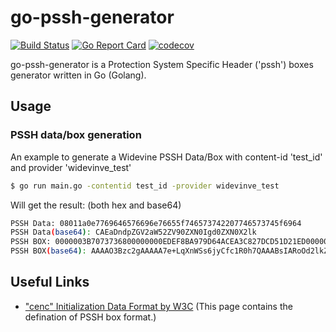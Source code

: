 # go-pssh-generator

[![Build Status](https://travis-ci.com/JohnnyCPC/go-pssh-generator.svg?branch=main)](https://travis-ci.com/JohnnyCPC/go-pssh-generator)
[![Go Report Card](https://goreportcard.com/badge/github.com/JohnnyCPC/go-pssh-generator)](https://goreportcard.com/report/github.com/JohnnyCPC/go-pssh-generator)
[![codecov](https://codecov.io/gh/JohnnyCPC/go-pssh-generator/branch/main/graph/badge.svg?token=0NT3MZGAEP)](https://codecov.io/gh/JohnnyCPC/go-pssh-generator)

go-pssh-generator is a Protection System Specific Header ('pssh') boxes generator written in Go (Golang).

## Usage
### PSSH data/box generation
An example to generate a Widevine PSSH Data/Box with content-id 'test_id' and provider 'widevinve_test'
```bash
$ go run main.go -contentid test_id -provider widevinve_test
```
Will get the result: (both hex and base64)
```bash
PSSH Data: 08011a0e7769646576696e76655f746573742207746573745f6964
PSSH Data(base64): CAEaDndpZGV2aW52ZV90ZXN0Igd0ZXN0X2lk
PSSH BOX: 0000003B7073736800000000EDEF8BA979D64ACEA3C827DCD51D21ED0000001B08011a0e7769646576696e76655f746573742207746573745f6964 
PSSH BOX(base64): AAAAO3Bzc2gAAAAA7e+LqXnWSs6jyCfc1R0h7QAAABsIARoOd2lkZXZpbnZlX3Rlc3QiB3Rlc3RfaWQ=
```

## Useful Links
- ["cenc" Initialization Data Format by W3C](https://www.w3.org/TR/eme-initdata-cenc/)
  (This page contains the defination of PSSH box format.)
